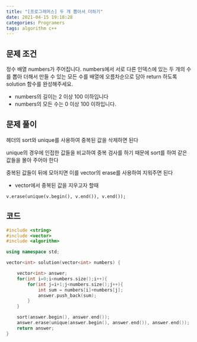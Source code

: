 ```yaml
---
title: "[프로그래머스] 두 개 뽑아서 더하기"
date: 2021-04-15 19:18:28
categories: Programers
tags: algorithm c++ 
---
```



## 문제 조건

정수 배열 numbers가 주어집니다. numbers에서 서로 다른 인덱스에 있는 두 개의 수를 뽑아 더해서 만들 수 있는 모든 수를 배열에 오름차순으로 담아 return 하도록 solution 함수를 완성해주세요.

- numbers의 길이는 2 이상 100 이하입니다
- numbers의 모든 수는 0 이상 100 이하입니다.

## 문제 풀이

<algorithm> 헤더의 sort와 unique를 사용하여 중복된 값을 삭제하면 된다

unique의 경우에 인접한 값들을 비교하여 중복 검사를 하기 때문에 sort를 하여 같은 값들을 몰아 주어야 한다

중복된 값들이 뒤에 모아지면 이를 vector의 erase를 사용하여 지워주면 된다

- vector에서 중복된 값을 지우고자 할때

`v.erase(unique(v.begin(), v.end()), v.end());`

## 코드

```cpp
#include <string>
#include <vector>
#include <algorithm>

using namespace std;

vector<int> solution(vector<int> numbers) {

    vector<int> answer;
    for(int i=0;i<numbers.size();i++){
        for(int j=i+1;j<numbers.size();j++){
            int sum = numbers[i]+numbers[j];
            answer.push_back(sum);
        }
    }

    sort(answer.begin(), answer.end());
    answer.erase(unique(answer.begin(), answer.end()), answer.end());
    return answer;
}
```
